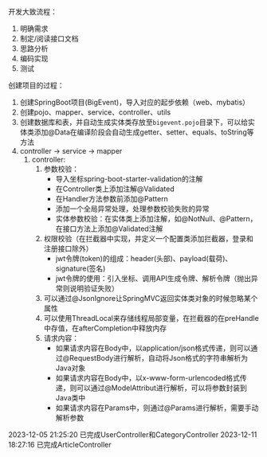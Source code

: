 开发大致流程：
1. 明确需求
2. 制定/阅读接口文档
3. 思路分析
4. 编码实现
5. 测试

创建项目的过程：
1. 创建SpringBoot项目(BigEvent)，导入对应的起步依赖（web、mybatis）
2. 创建pojo、mapper、service、controller、utils
3. 创建数据库和表，并自动生成实体类存放至`bigevent.pojo`目录下，可以给实体类添加@Data在编译阶段会自动生成getter、setter、equals、toString等方法
4. controller -> service -> mapper
   1. controller:
      1. 参数校验：
         - 导入坐标spring-boot-starter-validation的注解
         - 在Controller类上添加注解@Validated
         - 在Handler方法参数前添加@Pattern
         - 添加一个全局异常处理，处理参数校验失败的异常
         - 实体参数校验：在实体类上添加注解，如@NotNull、@Pattern，在接口方法上添加@Validated注解
      2. 权限校验（在拦截器中实现，并定义一个配置类添加拦截器，登录和注册接口除外）
         - jwt令牌(token)的组成：header(头部)、payload(载荷)、signature(签名)
         - jwt令牌的使用：引入坐标、调用API生成令牌、解析令牌（抛出异常则说明验证失败）
      3. 可以通过@JsonIgnore让SpringMVC返回实体类对象的时候忽略某个属性
      4. 可以使用ThreadLocal来存储线程局部变量，在拦截器的在preHandle中存值，在afterCompletion中释放内存
      5. 请求内容：
         - 如果请求内容在Body中，以application/json格式传递，则可以通过@RequestBody进行解析，自动将Json格式的字符串解析为Java对象
         - 如果请求内容在Body中，以x-www-form-urlencoded格式传递，则可以通过@ModelAttribut进行解析，可以将参数封装到Java类中
         - 如果请求内容在Params中，则通过@Params进行解析，需要手动解析参数



2023-12-05 21:25:20  已完成UserController和CategoryController
2023-12-11 18:27:16  已完成ArticleController
